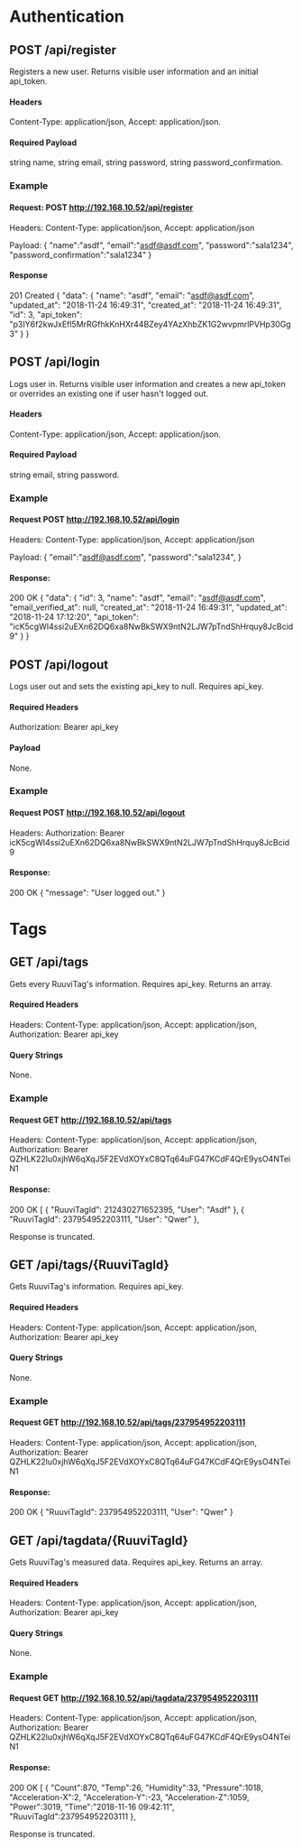 # Authentication

## POST /api/register

Registers a new user. Returns visible user information and an initial api_token.

#### Headers
Content-Type: application/json, Accept: application/json.

#### Required Payload
string name, string email, string password, string password_confirmation.

### Example

#### Request: POST http://192.168.10.52/api/register

Headers: Content-Type: application/json, Accept: application/json

Payload:
{
  "name":"asdf",
  "email":"asdf@asdf.com",
  "password":"sala1234",
  "password_confirmation":"sala1234"
}

#### Response
201 Created
{
  "data": {
    "name": "asdf",
    "email": "asdf@asdf.com",
    "updated_at": "2018-11-24 16:49:31",
    "created_at": "2018-11-24 16:49:31",
    "id": 3,
    "api_token": "p3IY6f2kwJxEfl5MrRGfhkKnHXr44BZey4YAzXhbZK1G2wvpmrlPVHp30Gg3"
  }
}

## POST /api/login

Logs user in. Returns visible user information and creates a new api_token or overrides an existing one if user hasn't logged out.

#### Headers
Content-Type: application/json, Accept: application/json.

#### Required Payload
string email, string password.

### Example

#### Request POST http://192.168.10.52/api/login

Headers: Content-Type: application/json, Accept: application/json

Payload:
{
  "email":"asdf@asdf.com",
  "password":"sala1234",
}

#### Response:
200 OK
{
  "data": {
    "id": 3,
    "name": "asdf",
    "email": "asdf@asdf.com",
    "email_verified_at": null,
    "created_at": "2018-11-24 16:49:31",
    "updated_at": "2018-11-24 17:12:20",
    "api_token": "icK5cgWI4ssi2uEXn62DQ6xa8NwBkSWX9ntN2LJW7pTndShHrquy8JcBcid9"
  }
}

## POST /api/logout

Logs user out and sets the existing api_key to null. Requires api_key.

#### Required Headers
Authorization: Bearer api_key

#### Payload
None.

### Example

#### Request POST http://192.168.10.52/api/logout

Headers: Authorization: Bearer icK5cgWI4ssi2uEXn62DQ6xa8NwBkSWX9ntN2LJW7pTndShHrquy8JcBcid9

#### Response:
200 OK
{
  "message": "User logged out."
}

# Tags

## GET /api/tags

Gets every RuuviTag's information. Requires api_key. Returns an array.

#### Required Headers
Headers: Content-Type: application/json, Accept: application/json, Authorization: Bearer api_key

#### Query Strings
None.

### Example

#### Request GET http://192.168.10.52/api/tags

Headers: Content-Type: application/json, Accept: application/json, Authorization: Bearer QZHLK22lu0xjhW6qXqJ5F2EVdXOYxC8QTq64uFG47KCdF4QrE9ysO4NTeiN1

#### Response:
200 OK
[
  {
    "RuuviTagId": 212430271652395,
    "User": "Asdf"
  },
    {
    "RuuviTagId": 237954952203111,
    "User": "Qwer"
  },
  
Response is truncated.

## GET /api/tags/{RuuviTagId}

Gets RuuviTag's information. Requires api_key.

#### Required Headers
Headers: Content-Type: application/json, Accept: application/json, Authorization: Bearer api_key

#### Query Strings
None.

### Example

#### Request GET http://192.168.10.52/api/tags/237954952203111

Headers: Content-Type: application/json, Accept: application/json, Authorization: Bearer QZHLK22lu0xjhW6qXqJ5F2EVdXOYxC8QTq64uFG47KCdF4QrE9ysO4NTeiN1

#### Response:
200 OK
{
  "RuuviTagId": 237954952203111,
  "User": "Qwer"
}

## GET /api/tagdata/{RuuviTagId}

Gets RuuviTag's measured data. Requires api_key. Returns an array.

#### Required Headers
Headers: Content-Type: application/json, Accept: application/json, Authorization: Bearer api_key

#### Query Strings
None. 

### Example

#### Request GET http://192.168.10.52/api/tagdata/237954952203111

Headers: Content-Type: application/json, Accept: application/json, Authorization: Bearer QZHLK22lu0xjhW6qXqJ5F2EVdXOYxC8QTq64uFG47KCdF4QrE9ysO4NTeiN1

#### Response:
200 OK
[
  {
    "Count":870,
    "Temp":26,
    "Humidity":33,
    "Pressure":1018,
    "Acceleration-X":2,
    "Acceleration-Y":-23,
    "Acceleration-Z":1059,
    "Power":3019,
    "Time":"2018-11-16 09:42:11",
    "RuuviTagId":237954952203111
  },
  
Response is truncated.
